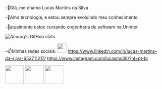 -👋Olá, me chamo Lucas Martins da Silva

-👀Amo tecnologia, e estou sempre evoluindo meu conhecimento

-🌱atualmente estou cursando engenharia de software na Uninter


![Anurag's GitHub stats](https://github-readme-stats.vercel.app/api?username=lucasms26&show_icons=true&theme=radical)


-📫Minhas redes sociais:
<img width=30px, src="https://cdn.jsdelivr.net/gh/devicons/devicon@latest/icons/linkedin/linkedin-original.svg" /> https://www.linkedin.com/in/lucas-martins-da-silva-653711217/
https://www.instagram.com/lucasms36/?hl=pt-br


<img width=60px, src="https://cdn.jsdelivr.net/gh/devicons/devicon@latest/icons/javascript/javascript-original.svg" /> <img width=60px, src="https://cdn.jsdelivr.net/gh/devicons/devicon@latest/icons/react/react-original.svg" /> <img width=60px, src="https://cdn.jsdelivr.net/gh/devicons/devicon@latest/icons/python/python-original.svg" />
          
          
